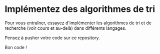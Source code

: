 # Implémentez des algorithmes de tri

Pour vous entraîner, essayez d'implémenter les algorithmes de tri et de recherche (voir cours et au-delà) dans différents langages.

Pensez à pusher votre code sur ce repository.

Bon code !
